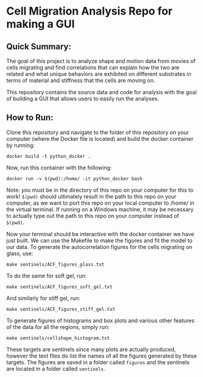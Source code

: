 Cell Migration Analysis Repo for making a GUI
================
## Quick Summary:
The goal of this project is to analyze shape and motion data from movies of cells migrating and find correlations that can explain how the two are related and what unique behaviors are exhibited on different substrates in terms of material and stiffness that the cells are moving on. 

This repository contains the source data and code for analysis with the goal of building a GUI that allows users to easily run the analyses.


## How to Run:
Clone this repository and navigate to the folder of this repository on your computer (where the Docker file is located) and build the docker container by running:

```
docker build -t python_docker .
```

Now, run this container with the following: 

```
docker run -v $(pwd):/home/ -it python_docker bash
```
Note: you must be in the directory of this repo on your computer for this to work! `$(pwd)` should ultimately result in the path to this repo on your computer, as we want to port this repo on your local computer to /home/ in the virtual terminal. If running on a Windows machine, it may be necessary to actually type out the path to this repo on your computer instead of `$(pwd)`.

Now your terminal should be interactive with the docker container we have just built. We can use the Makefile to make the figures and fit the model to our data. To generate the autocorrelation figures for the cells migrating on glass, use:

```
make sentinels/ACF_figures_glass.txt
```

To do the same for soft gel, run:

```
make sentinels/ACF_figures_soft_gel.txt
```

And similarly for stiff gel, run:

```
make sentinels/ACF_figures_stiff_gel.txt
```

To generate figures of histograms and box plots and various other features of the data for all the regions, simply run:

```
make sentinels/cellshape_histogram.txt
```

These targets are sentinels since many plots are actually produced, however the text files do list the names of all the figures generated by these targets. The figures are saved in a folder called `figures` and the sentinels are located in a folder called `sentinels`.